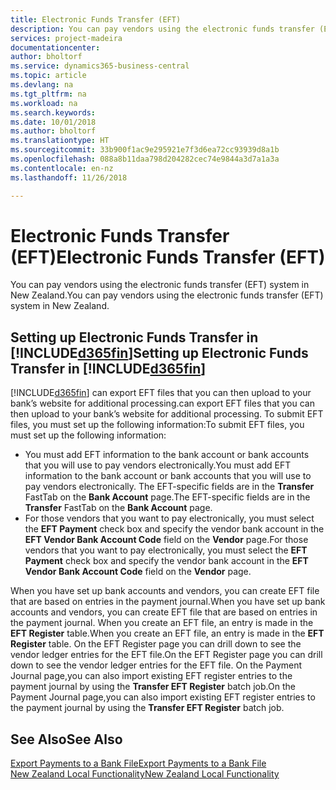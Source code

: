 ```yaml
---
title: Electronic Funds Transfer (EFT)
description: You can pay vendors using the electronic funds transfer (EFT) system in New Zealand.
services: project-madeira
documentationcenter: 
author: bholtorf
ms.service: dynamics365-business-central
ms.topic: article
ms.devlang: na
ms.tgt_pltfrm: na
ms.workload: na
ms.search.keywords: 
ms.date: 10/01/2018
ms.author: bholtorf
ms.translationtype: HT
ms.sourcegitcommit: 33b900f1ac9e295921e7f3d6ea72cc93939d8a1b
ms.openlocfilehash: 088a8b11daa798d204282cec74e9844a3d7a1a3a
ms.contentlocale: en-nz
ms.lasthandoff: 11/26/2018

---
```

# <a name="electronic-funds-transfer-eft"></a><span data-ttu-id="8fb6d-103">Electronic Funds Transfer (EFT)</span><span class="sxs-lookup"><span data-stu-id="8fb6d-103">Electronic Funds Transfer (EFT)</span></span>
<span data-ttu-id="8fb6d-104">You can pay vendors using the electronic funds transfer (EFT) system in New Zealand.</span><span class="sxs-lookup"><span data-stu-id="8fb6d-104">You can pay vendors using the electronic funds transfer (EFT) system in New Zealand.</span></span>  

## <a name="setting-up-electronic-funds-transfer-in-included365finincludesd365finmdmd"></a><span data-ttu-id="8fb6d-105">Setting up Electronic Funds Transfer in [!INCLUDE[d365fin](../../includes/d365fin_md.md)]</span><span class="sxs-lookup"><span data-stu-id="8fb6d-105">Setting up Electronic Funds Transfer in [!INCLUDE[d365fin](../../includes/d365fin_md.md)]</span></span>  
[!INCLUDE[d365fin](../../includes/d365fin_md.md)] <span data-ttu-id="8fb6d-106">can export EFT files that you can then upload to your bank’s website for additional processing.</span><span class="sxs-lookup"><span data-stu-id="8fb6d-106">can export EFT files that you can then upload to your bank’s website for additional processing.</span></span> <span data-ttu-id="8fb6d-107">To submit EFT files, you must set up the following information:</span><span class="sxs-lookup"><span data-stu-id="8fb6d-107">To submit EFT files, you must set up the following information:</span></span>  

* <span data-ttu-id="8fb6d-108">You must add EFT information to the bank account or bank accounts that you will use to pay vendors electronically.</span><span class="sxs-lookup"><span data-stu-id="8fb6d-108">You must add EFT information to the bank account or bank accounts that you will use to pay vendors electronically.</span></span> <span data-ttu-id="8fb6d-109">The EFT-specific fields are in the **Transfer** FastTab on the **Bank Account** page.</span><span class="sxs-lookup"><span data-stu-id="8fb6d-109">The EFT-specific fields are in the **Transfer** FastTab on the **Bank Account** page.</span></span>  
* <span data-ttu-id="8fb6d-110">For those vendors that you want to pay electronically, you must select the **EFT Payment** check box and specify the vendor bank account in the **EFT Vendor Bank Account Code** field on the **Vendor** page.</span><span class="sxs-lookup"><span data-stu-id="8fb6d-110">For those vendors that you want to pay electronically, you must select the **EFT Payment** check box and specify the vendor bank account in the **EFT Vendor Bank Account Code** field on the **Vendor** page.</span></span>  

<span data-ttu-id="8fb6d-111">When you have set up bank accounts and vendors, you can create EFT file that are based on entries in the payment journal.</span><span class="sxs-lookup"><span data-stu-id="8fb6d-111">When you have set up bank accounts and vendors, you can create EFT file that are based on entries in the payment journal.</span></span> <span data-ttu-id="8fb6d-112">When you create an EFT file, an entry is made in the **EFT Register** table.</span><span class="sxs-lookup"><span data-stu-id="8fb6d-112">When you create an EFT file, an entry is made in the **EFT Register** table.</span></span> <span data-ttu-id="8fb6d-113">On the EFT Register page you can drill down to see the vendor ledger entries for the EFT file.</span><span class="sxs-lookup"><span data-stu-id="8fb6d-113">On the EFT Register page you can drill down to see the vendor ledger entries for the EFT file.</span></span> <span data-ttu-id="8fb6d-114">On the Payment Journal page,you can also import existing EFT register entries to the payment journal by using the **Transfer EFT Register** batch job.</span><span class="sxs-lookup"><span data-stu-id="8fb6d-114">On the Payment Journal page,you can also import existing EFT register entries to the payment journal by using the **Transfer EFT Register** batch job.</span></span>

## <a name="see-also"></a><span data-ttu-id="8fb6d-115">See Also</span><span class="sxs-lookup"><span data-stu-id="8fb6d-115">See Also</span></span>  
[<span data-ttu-id="8fb6d-116">Export Payments to a Bank File</span><span class="sxs-lookup"><span data-stu-id="8fb6d-116">Export Payments to a Bank File</span></span>](../../payables-how-export-payments-bank-file.md)  
[<span data-ttu-id="8fb6d-117">New Zealand Local Functionality</span><span class="sxs-lookup"><span data-stu-id="8fb6d-117">New Zealand Local Functionality</span></span>](new-zealand-local-functionality.md)

